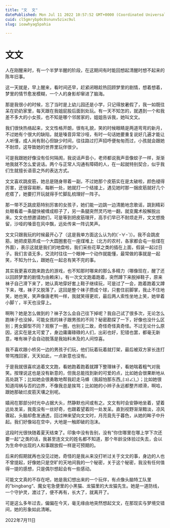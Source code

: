 ```yaml
---
title: "文  文"
datePublished: Mon Jul 11 2022 10:57:52 GMT+0000 (Coordinated Universal Time)
cuid: cl5gmrybp0c8snunv5zixc9ul
slug: ioawhyag5pahia

---
```


# 文文

人在刚醒来时，有一个半梦半醒的阶段，在这期间有时能回想起清醒时想不起来的陈年旧事。

这一天就是，早上醒来，看时间还早，赶紧闭眼趁热回顾梦里的剧情，想着想着，梦里的情节愈发模糊，一个人的身影却窜进了脑海。

那是我很小的时候，忘了当时是上幼儿园还是小学，只记得放暑假了，我一如既往呆在奶奶家里，每天跟在我姐屁股后面到处玩。有一天不知怎的，就遇到一个和我差不多大的小女孩，也不知是哪个邻居家的，姐姐告诉我，她叫文文。

我们很快热络起来，文文性格开朗，很有礼貌，笑的时候眼睛是两道弯弯的新月，不过她有个很大的缺陷，就是嗓音异常沙哑，有时一句话她要重复说好几遍才能让人听懂，成人尚有耐心但缺少时间，往往路过打声招呼便匆匆而过，小孩就会跟她不耐烦，这导致她的世界里玩伴很少。

可是我跟她好像没有任何隔阂，我说话声音小，老师都说我声音像蚊子一样，渐渐地我就不怎么爱说话。两个与正常人沟通有障碍的人，在一起就特别契合，似乎我们生就擅长语音之外的表达方式。

文文喜欢跳皮筋，她总是随身带着一副，不过她那个皮筋实在是太破啦，颜色褪得厉害，还很容易断，每断一处，她就打一个结接上，遇见她时那一捆皮筋就好几个疙瘩了，她要打开玩就得手忙脚乱梳理好一阵子。

那一带不乏跳皮筋特别厉害的女孩子，她们能一边跳一边清脆地念歌谣，跳到精彩处眼看着一条腿快被缠成粽子了，另一条腿突然灵巧地一翻，就变魔术般解脱出来。文文也想邀请她们，可是等到把皮筋理开，高手们早已不耐烦走开，文文想挽留，沙哑的嗓音在风中飘，远处传来一阵讥笑声。

文文只跟我玩的时候最开心了（这是我单方面这么认为的(´ｰ∀ｰ`)）。我不会跳皮筋，她把皮筋弄成一个大圆圈套在一座煤堆上（北方的农村，各家都会屯一些煤在外面），表示这就是我们的地盘啦，我们采些花草之类的插在上面，假装一起过日子。我们言语无多，交流时往往一个眼神一个动作就能懂，最常做的事就是一起笑，不知为什么，跟她在一起总有笑不完的事。

其实我更喜欢跑来跑去的游戏，也不知那时哪来的那么多精力（哪像现在，醒了还以回顾梦里的剧情为由赖床）。有一次文文跑着跑着，突然蹲下来脱掉鞋子，原来袜子自己滑下来了，她认真地穿好套上鞋子继续玩，可是过了一会，跑着跑着又蹲下来，嘿，袜子又脱落了，这回是整个袜子攒成个球，只套住前脚掌，我止不住地笑，她也笑，笑声像唐老鸭一样，我就笑得更欢，最后两人索性坐地上笑，她举着小脚丫，半天也没穿上。

啊咧？她是怎么做到的？袜子怎么会自己往下掉呢？我自己试了很多次，无论怎么跑袜子也没掉，可能女孩的袜子跟男孩的不同？秘密勘探了一下，好像也没什么区别；男女脚型不同？观察了一圈，也别无二致，奇怪奇怪真奇怪。不过无论什么原因，这实在是太可爱了，身边庸庸碌碌的人们，出彩也好，犯错也罢，都毫无新意，唯有袜子会自动脱落是我始料未及的人间惊喜。

我不喜欢跟小桥另一边的男孩子们玩，他们玩着玩着就打架，最后被双方家长连打带骂拽回家，天天如此，一点新意也没有。

于是我就很喜欢追着文文跑，看她跑着跑着就蹲下整理袜子，看她喘着粗气对我笑。按理说这也是没有新意的，但我总能找到新的可爱的点，比如她会很果断地从高处跳下；比如她会很勇敢地帮我赶走马蜂（我超怕那东西_(:з)∠)_）；比如她很知道闯祸与否的边界，不像我总是挨骂；比如她的小辫子永远都整齐顺滑，啊哈，跟她那破烂皮筋天壤之别呢。

嬉闹在那部分时光中占据大头，然静默也间或有之。文文有时会安静地坐着，望着远处发呆，我竟没有一丝好奇，也跟着望着同一处发呆。直到视野渐渐黯淡，凉风骤起，头脑却愈发通透，回过神来望向文文时，月亮竟先于暮色，从她的眸子中升起。我们好像站在空中，大地是一触即破的泡沫。

这段时光很快随着夏天结束了。印象中没有告别，没有”你住哪里在哪上学下次还要一起“之类的话，我甚至连文文的姓名都不知道，那个年龄没体验过失去，会以为生命中出现的人和事跟放假一样是可预期的。

后来的假期就再也没见过她，奇怪的是我从来没打听过关于文文的事，身边的人也不曾提起，好像她只是空旷的天地间我的一个秘密，关于这个秘密，我没有任何值得一提的感想，只是偶尔想起会有一些感动。

可能文文真的不存在吧，她是我幻想出来的一个玩伴，有点像头脑特工队里的”bingbang“、魔女宅急便里的小黑猫、龙猫里的大龙猫先生。她是一道防线，一个守护灵，渡过了，便不再有，长大了，就离开了。

可是这么多年过去，偏偏在今天，毫无缘由地突然想起文文，在那现实与梦境交错间，她的形象如此清晰。

2022年7月11日
